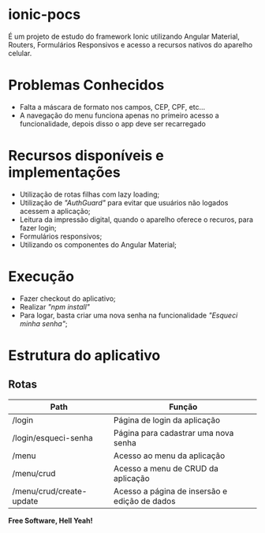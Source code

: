 # ionic-pocs

É um projeto de estudo do framework Ionic utilizando Angular Material, Routers, Formulários Responsivos e acesso a recursos nativos do aparelho celular.

# Problemas Conhecidos

  - Falta a máscara de formato nos campos, CEP, CPF, etc...
  - A navegação do menu funciona apenas no primeiro acesso a funcionalidade, depois disso o app deve ser recarregado

# Recursos disponíveis e implementações

  - Utilização de rotas filhas com lazy loading;
  - Utilização de *"AuthGuard"* para evitar que usuários não logados acessem a aplicação;
  - Leitura da impressão digital, quando o aparelho oferece o recuros, para fazer login;
  - Formulários responsivos;
  - Utilizando os componentes do Angular Material;

# Execução
  - Fazer checkout do aplicativo;
  - Realizar *"npm install"*
  - Para logar, basta criar uma nova senha na funcionalidade *"Esqueci minha senha"*;

# Estrutura do aplicativo

## Rotas

| Path | Função |
| ------ | ------ |
| /login | Página de login da aplicação |
| /login/esqueci-senha | Página para cadastrar uma nova senha |
| /menu | Acesso ao menu da aplicação |
| /menu/crud | Acesso a menu de CRUD da aplicação |
| /menu/crud/create-update | Acesso a página de insersão e edição de dados |

**Free Software, Hell Yeah!**
